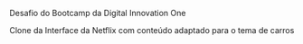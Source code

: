 Desafio do Bootcamp da Digital Innovation One

Clone da Interface da Netflix com conteúdo adaptado para o tema de carros